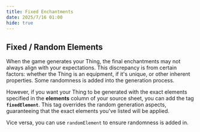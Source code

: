 ```yaml
---
title: Fixed Enchantments
date: 2025/7/16 01:00
hide: true
---
```


## Fixed / Random Elements

When the game generates your Thing, the final enchantments may not always align with your expectations. This discrepancy is from certain factors: whether the Thing is an equipment, if it's unique, or other inherent properties. Some randomness is added into the generation process.

However, if you want your Thing to be generated with the exact elements specified in the **elements** column of your source sheet, you can add the tag **`fixedElement`**. This tag overrides the random generation aspects, guaranteeing that the exact elements you've listed will be applied.

Vice versa, you can use `randomElement` to ensure randomness is added in.